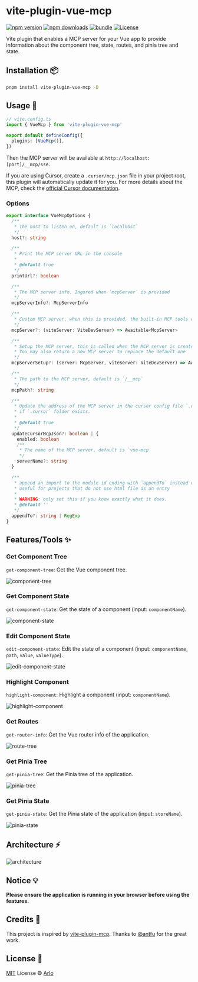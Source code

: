 # vite-plugin-vue-mcp

[![npm version][npm-version-src]][npm-version-href]
[![npm downloads][npm-downloads-src]][npm-downloads-href]
[![bundle][bundle-src]][bundle-href]
[![License][license-src]][license-href]

Vite plugin that enables a MCP server for your Vue app to provide information about the component tree, state, routes, and pinia tree and state.

## Installation 📦

```bash
pnpm install vite-plugin-vue-mcp -D
```

## Usage 🔨

```ts
// vite.config.ts
import { VueMcp } from 'vite-plugin-vue-mcp'

export default defineConfig({
  plugins: [VueMcp()],
})
```

Then the MCP server will be available at `http://localhost:[port]/__mcp/sse`.

If you are using Cursor, create a `.cursor/mcp.json` file in your project root, this plugin will automatically update it for you. For more details about the MCP, check the [official Cursor documentation](https://docs.cursor.com/context/model-context-protocol).

### Options

```ts
export interface VueMcpOptions {
  /**
   * The host to listen on, default is `localhost`
   */
  host?: string

  /**
   * Print the MCP server URL in the console
   *
   * @default true
   */
  printUrl?: boolean

  /**
   * The MCP server info. Ingored when `mcpServer` is provided
   */
  mcpServerInfo?: McpServerInfo

  /**
   * Custom MCP server, when this is provided, the built-in MCP tools will be ignored
   */
  mcpServer?: (viteServer: ViteDevServer) => Awaitable<McpServer>

  /**
   * Setup the MCP server, this is called when the MCP server is created
   * You may also return a new MCP server to replace the default one
   */
  mcpServerSetup?: (server: McpServer, viteServer: ViteDevServer) => Awaitable<void | McpServer>

  /**
   * The path to the MCP server, default is `/__mcp`
   */
  mcpPath?: string

  /**
   * Update the address of the MCP server in the cursor config file `.cursor/mcp.json`,
   * if `.cursor` folder exists.
   *
   * @default true
   */
  updateCursorMcpJson?: boolean | {
    enabled: boolean
    /**
     * The name of the MCP server, default is `vue-mcp`
     */
    serverName?: string
  }

  /**
   * append an import to the module id ending with `appendTo` instead of adding a script into body
   * useful for projects that do not use html file as an entry
   *
   * WARNING: only set this if you know exactly what it does.
   * @default ''
   */
  appendTo?: string | RegExp
}
```

## Features/Tools ✨

### Get Component Tree

`get-component-tree`: Get the Vue component tree.

![component-tree](./screenshots/component-tree.gif)

### Get Component State

`get-component-state`: Get the state of a component (input: `componentName`).

![component-state](./screenshots/component-state.gif)

### Edit Component State

`edit-component-state`: Edit the state of a component (input: `componentName`, `path`, `value`, `valueType`).

![edit-component-state](./screenshots/edit-component-state.gif)

### Highlight Component

`highlight-component`: Highlight a component (input: `componentName`).

![highlight-component](./screenshots/highlight-component.gif)

### Get Routes

`get-router-info`: Get the Vue router info of the application.

![route-tree](./screenshots/router-info.gif)

### Get Pinia Tree

`get-pinia-tree`: Get the Pinia tree of the application.

![pinia-tree](./screenshots/pinia-tree.gif)

### Get Pinia State

`get-pinia-state`: Get the Pinia state of the application (input: `storeName`).

![pinia-state](./screenshots/pinia-state.gif)

## Architecture ⚡️

![architecture](./screenshots/architecture.png)

## Notice 💡

**Please ensure the application is running in your browser before using the features.**

## Credits 💖

This project is inspired by [vite-plugin-mcp](https://github.com/antfu/nuxt-mcp/tree/main/packages/vite-plugin-mcp). Thanks to [@antfu](https://github.com/antfu) for the great work.

## License 📖

[MIT](./LICENSE) License © [Arlo](https://github.com/webfansplz)

<!-- Badges -->

[npm-version-src]: https://img.shields.io/npm/v/vite-plugin-vue-mcp?style=flat&colorA=080f12&colorB=1fa669
[npm-version-href]: https://npmjs.com/package/vite-plugin-vue-mcp
[npm-downloads-src]: https://img.shields.io/npm/dm/vite-plugin-vue-mcp?style=flat&colorA=080f12&colorB=1fa669
[npm-downloads-href]: https://npmjs.com/package/vite-plugin-vue-mcp
[bundle-src]: https://img.shields.io/bundlephobia/minzip/vite-plugin-vue-mcp?style=flat&colorA=080f12&colorB=1fa669&label=minzip
[bundle-href]: https://bundlephobia.com/result?p=vite-plugin-vue-mcp
[license-src]: https://img.shields.io/github/license/webfansplz/vite-plugin-vue-mcp.svg?style=flat&colorA=080f12&colorB=1fa669
[license-href]: https://github.com/webfansplz/vite-plugin-vue-mcp/blob/main/LICENSE
